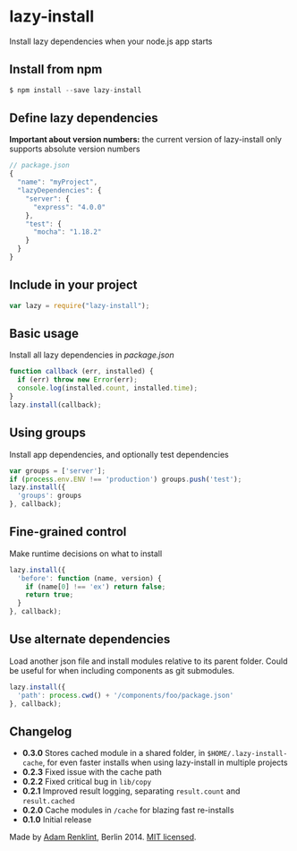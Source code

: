lazy-install
============

Install lazy dependencies when your node.js app starts

## Install from npm

```javascript
$ npm install --save lazy-install
```

## Define lazy dependencies

**Important about version numbers:** the current version of lazy-install only supports absolute version numbers

```javascript
// package.json
{
  "name": "myProject",
  "lazyDependencies": {
    "server": {
      "express": "4.0.0"
    },
    "test": {
      "mocha": "1.18.2"
    }
  }
}
```

## Include in your project

```javascript
var lazy = require("lazy-install");
```

## Basic usage

Install all lazy dependencies in *package.json*

```javascript
function callback (err, installed) {
  if (err) throw new Error(err);
  console.log(installed.count, installed.time);
}
lazy.install(callback);
```

## Using groups

Install app dependencies, and optionally test dependencies

```javascript
var groups = ['server'];
if (process.env.ENV !== 'production') groups.push('test');
lazy.install({
  'groups': groups
}, callback);
```

## Fine-grained control

Make runtime decisions on what to install

```javascript
lazy.install({
  'before': function (name, version) {
    if (name[0] !== 'ex') return false;
    return true;
  }
}, callback);
```

## Use alternate dependencies

Load another json file and install modules relative to its parent folder. Could be useful for when including components as git submodules.

```javascript
lazy.install({
  'path': process.cwd() + '/components/foo/package.json'
}, callback);
```

## Changelog

- **0.3.0** Stores cached module in a shared folder, in ```$HOME/.lazy-install-cache```, for even faster installs when using lazy-install in multiple projects
- **0.2.3** Fixed issue with the cache path
- **0.2.2** Fixed critical bug in ```lib/copy```
- **0.2.1** Improved result logging, separating ```result.count``` and ```result.cached```
- **0.2.0** Cache modules in ```/cache``` for blazing fast re-installs
- **0.1.0** Initial release

Made by [Adam Renklint](http://adamrenklint.com), Berlin 2014. [MIT licensed](https://github.com/adamrenklint/lazy-install/blob/master/LICENSE).